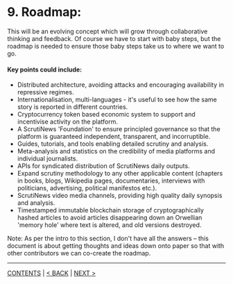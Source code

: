 # 9. Roadmap:

This will be an evolving concept which will grow through collaborative thinking and feedback. Of course we have to start with baby steps, but the roadmap is needed to ensure those baby steps take us to where we want to go.

#### Key points could include:
* Distributed architecture, avoiding attacks and encouraging availability in repressive regimes. 
* Internationalisation, multi-languages - it's useful to see how the same story is reported in different countries. 
* Cryptocurrency token based economic system to support and incentivise activity on the platform. 
* A ScrutiNews 'Foundation' to ensure principled governance so that the platform is guaranteed independent, transparent, and incorruptible. 
* Guides, tutorials, and tools enabling detailed scrutiny and analysis. 
* Meta-analysis and statistics on the credibility of media platforms and individual journalists. 
* APIs for syndicated distribution of ScrutiNews daily outputs. 
* Expand scrutiny methodology to any other applicable content (chapters in books, blogs, Wikipedia pages, documentaries, interviews with politicians, advertising, political manifestos etc.). 
* ScrutiNews video media channels, providing high quality daily synopsis and analysis. 
* Timestamped immutable blockchain storage of cryptographically hashed articles to avoid articles disappearing down an Orwellian 'memory hole' where text is altered, and old versions destroyed.

Note: As per the intro to this section, I don't have all the answers – this document is about getting thoughts and ideas down onto paper so that with other contributors we can co-create the roadmap.

----------
[CONTENTS](README.md) | [< BACK](business-considerations.md) | [NEXT >](conclusions.md)
